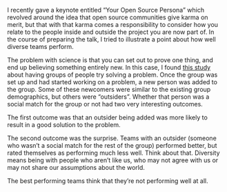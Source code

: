 

I recently gave a keynote entitled “Your Open Source Persona” which revolved around the idea that open
source communities give karma on merit, but that with that karma comes a responsibility to consider how you
relate to the people inside and outside the project you are now part of. In the course of preparing the talk,
I tried to illustrate a point about how well diverse teams perform.

The problem with science is that you can set out to prove one thing, and end up believing something entirely
new. In this case, I found [this
study](http://www.kellogg.northwestern.edu/news_articles/2009/philipsresearch.aspx) about having groups of
people try solving a problem. Once the group was set up and had started working on a problem, a new person was
added to the group. Some of these newcomers were similar to the existing group demographics, but others were
“outsiders”. Whether that person was a social match for the group or not had two very interesting
outcomes.

The first outcome was that an outsider being added was more likely to result in a good solution to the
problem.

The second outcome was the surprise. Teams with an outsider (someone who wasn’t a social match for the rest
of the group) performed better, but rated themselves as performing much less well. Think about that. Diversity
means being with people who aren’t like us, who may not agree with us or may not share our assumptions about
the world.

The best performing teams think that they’re not performing well at all.